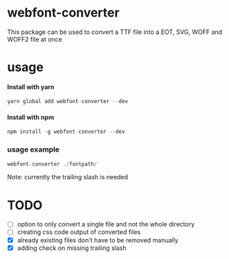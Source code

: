 # webfont-converter

This package can be used to convert a TTF file into a EOT, SVG, WOFF and WOFF2 file at once

# usage

#### Install with yarn

```c
yarn global add webfont-converter --dev
```

#### Install with npm

```c
npm install -g webfont-converter --dev
```

### usage example

```c
webfont-converter ./fontpath/
```

Note: currently the trailing slash is needed

# TODO

- [ ] option to only convert a single file and not the whole directory
- [ ] creating css code output of converted files
- [x] already existing files don't have to be removed manually
- [x] adding check on missing trailing slash